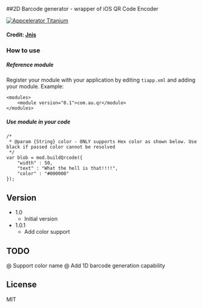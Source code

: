 ##2D Barcode generator - wrapper of iOS QR Code Encoder

[![Appcelerator
Titanium](http://www-static.appcelerator.com/badges/titanium-git-badge-sq.png)](http://appcelerator.com/titanium/)

#### Credit: [Jnis](https://github.com/Jnis)

### How to use
##### Reference module
Register your module with your application by editing `tiapp.xml` and adding your module.
Example:
````
<modules>
	<module version="0.1">com.au.qr</module>
</modules>
````

##### Use module in your code
````
/*
 * @param {String} color - ONLY supports Hex color as shown below. Use black if passed color cannot be resolved
 */
var blob = mod.buildQrcode({
	"width" : 50,
	"text" : "What the hell is that!!!!",
    "color" : "#000000"
});
````

## Version
* 1.0
  * Initial version
* 1.0.1
  * Add color support

## TODO
@ Support color name
@ Add 1D barcode generation capability

## License
MIT

